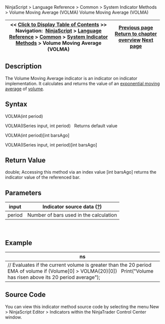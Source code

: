 ﻿
NinjaScript > Language Reference > Common > System Indicator Methods > Volume Moving Average (VOLMA)
Volume Moving Average (VOLMA)

| << [Click to Display Table of Contents](volume_moving_average_volma.md) >> **Navigation:**     [NinjaScript](ninjascript-1.md) > [Language Reference](language_reference_wip-1.md) > [Common](common-1.md) > [System Indicator Methods](indicators-1.md) > Volume Moving Average (VOLMA) | [Previous page](volume-1.md) [Return to chapter overview](indicators-1.md) [Next page](volume_oscillator-1.md) |
| --- | --- |

## Description
The Volume Moving Average indicator is an indicator on indicator implementation. It calculates and returns the value of an [exponential moving average](moving_average_-_exponential_e-1.md) of [volume](volume-1.md).

## Syntax
VOLMA(int period)  

VOLMA(ISeries<double> input, int period)
 
Returns default value  

VOLMA(int period)[int barsAgo]  

VOLMA(ISeries<double> input, int period)[int barsAgo]

## Return Value
double; Accessing this method via an index value [int barsAgo] returns the indicator value of the referenced bar.

## Parameters
| input | Indicator source data ([?](valid_input_data_for_indicator-1.md)) |
| --- | --- |
| period | Number of bars used in the calculation |

 
## 
## Example
| ns |
| --- |
| // Evaluates if the current volume is greater than the 20 period EMA of volume if (Volume[0] > VOLMA(20)[0])    Print("Volume has risen above its 20 period average"); |

## Source Code
You can view this indicator method source code by selecting the menu New > NinjaScript Editor > Indicators within the NinjaTrader Control Center window.
